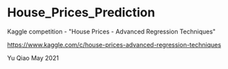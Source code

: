 # House_Prices_Prediction
Kaggle competition - "House Prices - Advanced Regression Techniques"

https://www.kaggle.com/c/house-prices-advanced-regression-techniques



Yu Qiao May 2021
